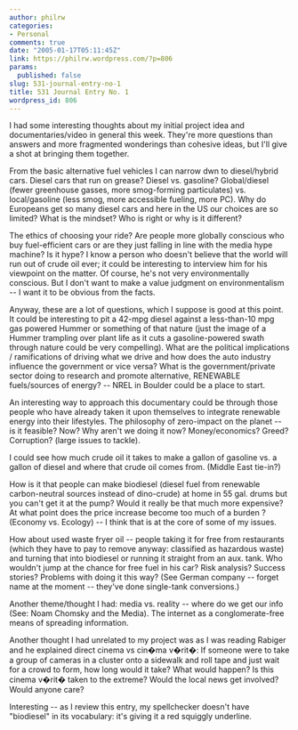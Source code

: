 ```yaml
---
author: philrw
categories:
- Personal
comments: true
date: "2005-01-17T05:11:45Z"
link: https://philrw.wordpress.com/?p=806
params:
  published: false
slug: 531-journal-entry-no-1
title: 531 Journal Entry No. 1
wordpress_id: 806
---
```


I had some interesting thoughts about my initial project idea and documentaries/video in general this week. They're more questions than answers and more fragmented wonderings than cohesive ideas, but I'll give a shot at bringing them together.

From the basic alternative fuel vehicles I can narrow dwn to diesel/hybrid cars. Diesel cars that run on grease? Diesel vs. gasoline? Global/diesel (fewer greenhouse gasses, more smog-forming particulates) vs. local/gasoline (less smog, more accessible fueling, more PC). Why do Europeans get so many diesel cars and here in the US our choices are so limited? What is the mindset? Who is right or why is it different?

The ethics of choosing your ride? Are people more globally conscious who buy fuel-efficient cars or are they just falling in line with the media hype machine? Is it hype? I know a person who doesn't believe that the world will run out of crude oil ever; it could be interesting to interview him for his viewpoint on the matter. Of course, he's not very environmentally conscious. But I don't want to make a value judgment on environmentalism -- I want it to be obvious from the facts.

Anyway, these are a lot of questions, which I suppose is good at this point. It could be interesting to pit a 42-mpg diesel against a less-than-10 mpg gas powered Hummer or something of that nature (just the image of a Hummer trampling over plant life as it cuts a gasoline-powered swath through nature could be very compelling). What are the political implications / ramifications of driving what we drive and how does the auto industry influence the government or vice versa? What is the government/private sector doing to research and promote alternative, RENEWABLE fuels/sources of energy? -- NREL in Boulder could be a place to start.

An interesting way to approach this documentary could be through those people who have already taken it upon themselves to integrate renewable energy into their lifestyles. The philosophy of zero-impact on the planet -- is it feasible? Now? Why aren't we doing it now? Money/economics? Greed? Corruption? (large issues to tackle). 

I could see how much crude oil it takes to make a gallon of gasoline vs. a gallon of diesel and where that crude oil comes from. (Middle East tie-in?)

How is it that people can make biodiesel (diesel fuel from renewable carbon-neutral sources instead of dino-crude) at home in 55 gal. drums but you can't get it at the pump? Would it really be that much more expensive? At what point does the price increase become too much of a burden ? (Economy vs. Ecology) -- I think that is at the core of some of my issues.

How about used waste fryer oil -- people taking it for free from restaurants (which they have to pay to remove anyway: classified as hazardous waste) and turning that into biodiesel or running it straight from an aux. tank. Who wouldn't jump at the chance for free fuel in his car? Risk analysis? Success stories? Problems with doing it this way? (See German company -- forget name at the moment -- they've done single-tank conversions.)

Another theme/thought I had: media vs. reality -- where do we get our info (See: Noam Chomsky and the Media). The internet as a conglomerate-free means of spreading information. 

Another thought I had unrelated to my project was as I was reading Rabiger and he explained direct cinema vs cin�ma v�rit�: If someone were to take a group of cameras in a cluster onto a sidewalk and roll tape and just wait for a crowd to form, how long would it take? What would happen? Is this cinema v�rit� taken to the extreme? Would the local news get involved? Would anyone care?

Interesting -- as I review this entry, my spellchecker doesn't have "biodiesel" in its vocabulary: it's giving it a red squiggly underline.
